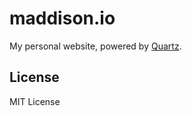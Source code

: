 # maddison.io

My personal website, powered by [Quartz](https://github.com/jackyzha0/quartz).

## License

MIT License
